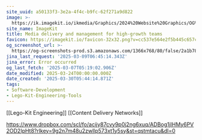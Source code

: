 ```yaml
---
site_uuid: a50133f3-3e2a-4f4c-b9fc-62f271a9d822
image: >-
  https://ik.imagekit.io/ikmedia/Graphics/2024%20Website%20Graphics/OG%20Images/OG%20Homepage%20blank.jpg?updatedAt=1714687781461&tr=w-1200:l-text,i-Manage,%20collaborate,%20and%20deliver%20perfect%20media%20assets%20at%20scale,co-FFFFFF,fs-40,lx-95,ly-250,w-450,tg-b,ia-left,ff-fonts@@Poppins-Regular.ttf,l-end,f-png,e-sharpen
site_name: ImageKit
title: Media delivery and management for high-growth teams
favicon: https://imagekit.io/favicon-32x32.png?v=cc537e564e2f5b445c657c3fbeee1576
og_screenshot_url: >-
  https://og-screenshots-prod.s3.amazonaws.com/1366x768/80/false/2a1b78da3cc31fa70c18d771abdab25febb9f2bfc13dc67ee4ff63a614667055.jpeg
jina_last_request: '2025-03-09T06:45:14.343Z'
jina_error: Error occurred
og_last_fetch: '2025-03-07T05:19:02.906Z'
date_modified: 2025-03-24T00:00:00.000Z
date_created: '2025-03-30T05:44:14.871Z'
tags:
- Software-Development
- Lego-Kit-Engineering-Tools
---
```










[[Lego-Kit Engineering]]
[[Content Delivery Networks]]


https://www.dropbox.com/scl/fo/acijy87cvy9p0j2ng6xuq/ADBog1jlHMy6PV2OD2IpHt8?rlkey=9g2n7m48u2zwllp573xt1y5sy&st=qstmtacu&dl=0

